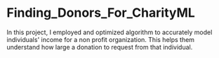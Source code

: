 # Finding_Donors_For_CharityML
In this project, I employed and optimized algorithm to accurately model individuals' income for a non profit organization. This helps them understand how large a donation to request from that individual.
